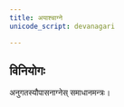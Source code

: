 ```yaml
---
title: अयाश्चाग्ने
unicode_script: devanagari

---
```


<div class="js_include" url="/vedAH_yajuH/taittirIyam/sUtram/ApastambaH/gRhyam/ekAgnikANDam/vishvAsa-prastutiH/1_05/18_ayAshchAgne-syanabhishastIshcha_satyamittvamayA.md"  newLevelForH1="2" includeTitle="true"> </div>  



## विनियोगः
अनुगतस्यौपासनाग्नेस् समाधानमन्त्रः।
